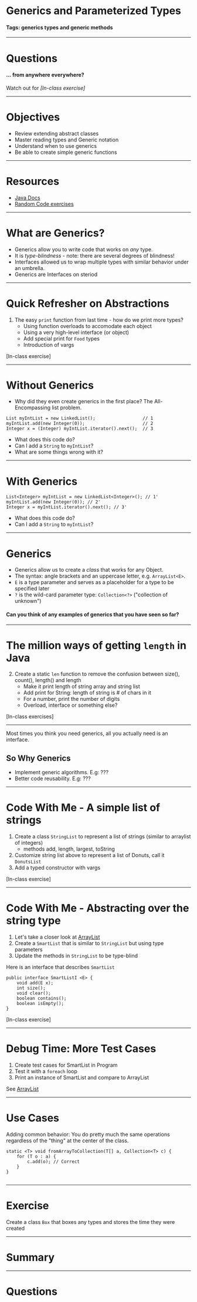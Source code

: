 # Generics and Parameterized Types 
#### Tags: generics types and generic methods
 
--- 

# Questions
#### ... from anywhere everywhere?

Watch out for *[In-class exercise]*

---
 
# Objectives 
 
- Review extending abstract classes 
- Master reading types and Generic notation 
- Understand when to use generics 
- Be able to create simple generic functions 
 
--- 
 
# Resources 
 
- [Java Docs](https://docs.oracle.com/javase/tutorial/java/generics/types.html) 
- [Random Code exercises](https://www.cs.utexas.edu/~scottm/cs307/codingSamples.htm) 
 
--- 
 
# What are Generics? 
 
- Generics allow you to write code that works on *any* type. 
- It is *type-blindness* - note: there are several degrees of blindness! 
- Interfaces allowed us to wrap multiple types with similar behavior under an umbrella. 
- Generics are Interfaces on steriod
 
--- 
 
# Quick Refresher on Abstractions 
 
1. The easy `print` function from last time - how do we print more types? 
    - Using function overloads to accomodate each object 
    - Using a very high-level interface (or object) 
    - Add special print for `Food` types 
    - Introduction of vargs 
 
[In-class exercise] 
 
--- 
 
# Without Generics 

- Why did they even create generics in the first place? The All-Encompassing list problem.

``` 
List myIntList = new LinkedList();                  // 1 
myIntList.add(new Integer(0));                      // 2 
Integer x = (Integer) myIntList.iterator().next();  // 3         
``` 
 
- What does this code do? 
- Can I add a `String` to `myIntList`? 
- What are some things wrong with it? 
 
--- 
 
# With Generics 
 
``` 
List<Integer> myIntList = new LinkedList<Integer>(); // 1' 
myIntList.add(new Integer(0)); // 2' 
Integer x = myIntList.iterator().next(); // 3' 
``` 
 
- What does this code do? 
- Can I add a `String` to `myIntList`? 
 
--- 
 
# Generics 
 
- Generics allow us to create a *class* that works for any Object.  
- The syntax: angle brackets and an uppercase letter, e.g. `ArrayList<E>`. 
- `E` is a type parameter and serves as a placeholder for a type to be specified later 
- `?` is the wild-card parameter type: `Collection<?>` ("collection of unknown") 
 
#### Can you think of any examples of generics that you have seen so far? 
 
--- 
 
# The million ways of getting `length` in Java 
 
2. Create a static `len` function to remove the confusion between size(), count(), length() and length 
    - Make it print length of string array and string list 
    - Add print for String: length of string is # of chars in it 
    - For a number, print the number of digits 
    - Overload, interface or something else? 
 
[In-class exercises] 
 
--- 
 
Most times you think you need generics, all you actually need is an interface. 
 
So Why Generics 
------------ 
- Implement generic algorithms. E.g: ??? 
- Better code reusability. E.g: ??? 
 
--- 
 
# Code With Me - A simple list of strings 
 
1. Create a class `StringList` to represent a list of strings (similar to arraylist of integers) 
    - methods add, length, largest, toString 
2. Customize string list above to represent a list of Donuts, call it `DonutsList` 
3. Add a typed constructor with vargs 
 
[In-class exercise] 
 
--- 
 
# Code With Me - Abstracting over the string type 
 
1. Let's take a closer look at [ArrayList](https://docs.oracle.com/javase/8/docs/api/java/util/ArrayList.html) 
2. Create a `SmartList` that is similar to `StringList` but using type parameters 
3. Update the methods in `StringList` to be type-blind 
 
Here is an interface that describes `SmartList` 
``` 
public interface SmartListI <E> { 
    void add(E x); 
    int size(); 
    void clear(); 
    boolean contains(); 
    boolean isEmpty(); 
} 
``` 
 
[In-class exercise] 
 
--- 
 
# Debug Time: More Test Cases 
 
1. Create test cases for SmartList in Program 
2. Test it with a `foreach` loop 
3. Print an instance of SmartList and compare to ArrayList 
 
See [ArrayList](https://docs.oracle.com/javase/8/docs/api/java/util/ArrayList.html) 
 
--- 
 
# Use Cases 
 
Adding common behavior: You do pretty much the same operations regardless of the "thing" at the center of the class. 
 
``` 
static <T> void fromArrayToCollection(T[] a, Collection<T> c) { 
    for (T o : a) { 
        c.add(o); // Correct 
    } 
} 
 
``` 
 
--- 
 
# Exercise

Create a class `Box` that boxes any types and stores the time they were created
 
--- 
 
# Summary 
 
 
 
--- 
 
# Questions
